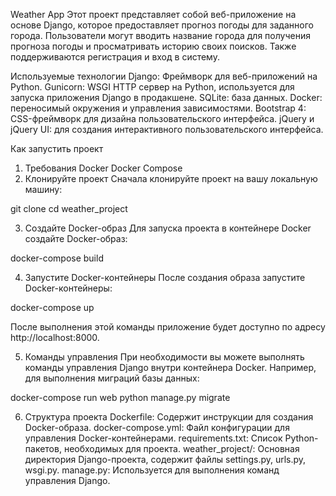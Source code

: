 Weather App
Этот проект представляет собой веб-приложение на основе Django, которое предоставляет прогноз погоды для заданного города. Пользователи могут вводить название города для получения прогноза погоды и просматривать историю своих поисков. Также поддерживаются регистрация и вход в систему.

Используемые технологии
Django: Фреймворк для веб-приложений на Python.
Gunicorn: WSGI HTTP сервер на Python, используется для запуска приложения Django в продакшене.
SQLite: база данных.
Docker: переносимый окружения и управления зависимостями.
Bootstrap 4: CSS-фреймворк для дизайна пользовательского интерфейса.
jQuery и jQuery UI: для создания интерактивного пользовательского интерфейса.

Как запустить проект
1. Требования
Docker
Docker Compose
2. Клонируйте проект
Сначала клонируйте проект на вашу локальную машину:

git clone <repo-url>
cd weather_project

3. Создайте Docker-образ
Для запуска проекта в контейнере Docker создайте Docker-образ:

docker-compose build

4. Запустите Docker-контейнеры
После создания образа запустите Docker-контейнеры:

docker-compose up

После выполнения этой команды приложение будет доступно по адресу http://localhost:8000.

5. Команды управления
При необходимости вы можете выполнять команды управления Django внутри контейнера Docker. Например, для выполнения миграций базы данных:

docker-compose run web python manage.py migrate

6. Структура проекта
Dockerfile: Содержит инструкции для создания Docker-образа.
docker-compose.yml: Файл конфигурации для управления Docker-контейнерами.
requirements.txt: Список Python-пакетов, необходимых для проекта.
weather_project/: Основная директория Django-проекта, содержит файлы settings.py, urls.py, wsgi.py.
manage.py: Используется для выполнения команд управления Django.